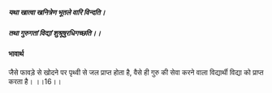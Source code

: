 ##### यथा खात्वा खनित्रेण भूतले वारि विन्दति।
##### तथा गुरुगतां विद्यां शुश्रूषुरधिगच्छति।। 

#### भावार्थ

जैसे फावड़े से खोदने पर पृथ्वी से जल प्राप्त होता है, वैसे ही गुरु की सेवा करने वाला विद्यार्थी विद्या को प्राप्त करता है। ।।16।।